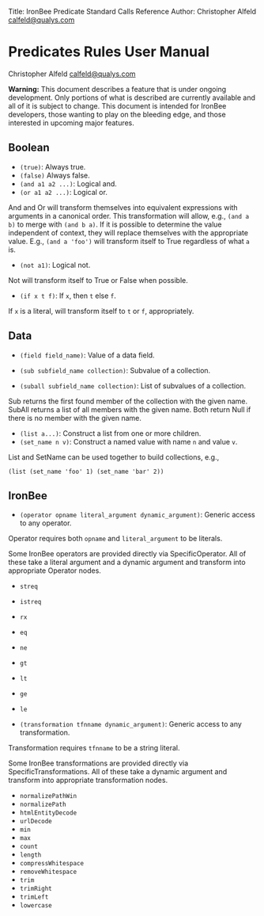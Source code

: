 Title:  IronBee Predicate Standard Calls Reference
Author: Christopher Alfeld <calfeld@qualys.com>

Predicates Rules User Manual
============================

Christopher Alfeld <calfeld@qualys.com><br>

**Warning:** This document describes a feature that is under ongoing development.  Only portions of what is described are currently available and all of it is subject to change.  This document is intended for IronBee developers, those wanting to play on the bleeding edge, and those interested in upcoming major features.

Boolean
-------

- `(true)`: Always true.
- `(false)` Always false.
- `(and a1 a2 ...)`: Logical and.
- `(or a1 a2 ...)`: Logical or.

And and Or will transform themselves into equivalent expressions with arguments in a canonical order.  This transformation will allow, e.g., `(and a b)` to merge with `(and b a)`.  If it is possible to determine the value independent of context, they will replace themselves with the appropriate value.  E.g., `(and a 'foo')` will transform itself to True regardless of what `a` is.

- `(not a1)`: Logical not.

Not will transform itself to True or False when possible.

- `(if x t f)`: If `x`, then `t` else `f`.

If `x` is a literal, will transform itself to `t` or `f`, appropriately.

Data
----

- `(field field_name)`: Value of a data field.

- `(sub subfield_name collection)`: Subvalue of a collection.
- `(suball subfield_name collection)`: List of subvalues of a collection.

Sub returns the first found member of the collection with the given name.  SubAll returns a list of all members with the given name.  Both return Null if there is no member with the given name.

- `(list a...)`: Construct a list from one or more children.
- `(set_name n v)`: Construct a named value with name `n` and value `v`.

List and SetName can be used together to build collections, e.g.,

    (list (set_name 'foo' 1) (set_name 'bar' 2))

IronBee
-------

- `(operator opname literal_argument dynamic_argument)`: Generic access to any operator.

Operator requires both `opname` and `literal_argument` to be literals.

Some IronBee operators are provided directly via SpecificOperator.  All of these take a literal argument and a dynamic argument and transform into appropriate Operator nodes.

- `streq`
- `istreq`
- `rx`
- `eq`
- `ne`
- `gt`
- `lt`
- `ge`
- `le`

- `(transformation tfnname dynamic_argument)`: Generic access to any transformation.

Transformation requires `tfnname` to be a string literal.

Some IronBee transformations are provided directly via SpecificTransformations.  All of these take a dynamic argument and transform into appropriate transformation nodes.

- `normalizePathWin`
- `normalizePath`
- `htmlEntityDecode`
- `urlDecode`
- `min`
- `max`
- `count`
- `length`
- `compressWhitespace`
- `removeWhitespace`
- `trim`
- `trimRight`
- `trimLeft`
- `lowercase`

